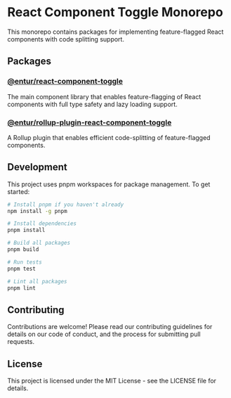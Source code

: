 # React Component Toggle Monorepo

This monorepo contains packages for implementing feature-flagged React components with code splitting support.

## Packages

### [@entur/react-component-toggle](packages/react-component-toggle)
The main component library that enables feature-flagging of React components with full type safety and lazy loading support.

### [@entur/rollup-plugin-react-component-toggle](packages/rollup-plugin)
A Rollup plugin that enables efficient code-splitting of feature-flagged components.

## Development

This project uses pnpm workspaces for package management. To get started:

```bash
# Install pnpm if you haven't already
npm install -g pnpm

# Install dependencies
pnpm install

# Build all packages
pnpm build

# Run tests
pnpm test

# Lint all packages
pnpm lint
```

## Contributing

Contributions are welcome! Please read our contributing guidelines for details on our code of conduct, and the process for submitting pull requests.

## License

This project is licensed under the MIT License - see the LICENSE file for details.
